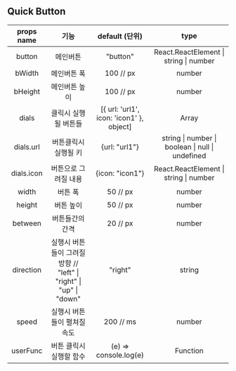  ## Quick Button

| props name |                             기능                             |              default (단위)              |                       type                       |
| :--------: | :----------------------------------------------------------: | :--------------------------------------: | :----------------------------------------------: |
|   button   |                           메인버튼                           |                 "button"                 |      React.ReactElement \| string \| number      |
|   bWidth   |                         메인버튼 폭                          |                100 // px                 |                      number                      |
|  bHeight   |                        메인버튼 높이                         |                100 // px                 |                      number                      |
|   dials    |                     클릭시 실행될 버튼들                     | [{ url: 'url1', icon: 'icon1' }, object] |                      Array                       |
| dials.url  |                     버튼클릭시 실행될 키                     |              {url: "url1"}               | string \| number \| boolean \| null \| undefined |
| dials.icon |                     버튼으로 그려질 내용                     |             {icon: "icon1"}              |      React.ReactElement \| string \| number      |
|   width    |                           버튼 폭                            |                 50 // px                 |                      number                      |
|   height   |                          버튼 높이                           |                 50 // px                 |                      number                      |
|  between   |                       버튼들간의 간격                        |                 20 // px                 |                      number                      |
| direction  | 실행시 버튼들이 그려질 방향 // "left" \| "right" \| "up" \| "down" |                 "right"                  |                      string                      |
|   speed    |                 실행시 버튼들이 펼쳐질 속도                  |                200 // ms                 |                      number                      |
|  userFunc  |                   버튼 클릭시 실행할 함수                    |          (e) => console.log(e)           |                     Function                     |

